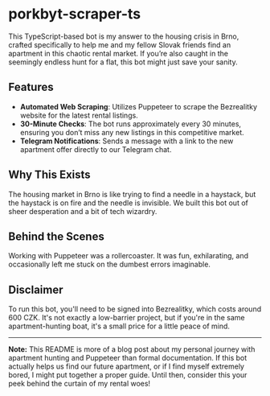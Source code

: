 # porkbyt-scraper-ts

This TypeScript-based bot is my answer to the housing crisis in Brno, crafted specifically to help me and my fellow Slovak friends find an apartment in this chaotic rental market. If you’re also caught in the seemingly endless hunt for a flat, this bot might just save your sanity.

## Features

- **Automated Web Scraping**: Utilizes Puppeteer to scrape the Bezrealitky website for the latest rental listings.
- **30-Minute Checks**: The bot runs approximately every 30 minutes, ensuring you don’t miss any new listings in this competitive market.
- **Telegram Notifications**: Sends a message with a link to the new apartment offer directly to our Telegram chat.

## Why This Exists

The housing market in Brno is like trying to find a needle in a haystack, but the haystack is on fire and the needle is invisible. We built this bot out of sheer desperation and a bit of tech wizardry.

## Behind the Scenes

Working with Puppeteer was a rollercoaster. It was fun, exhilarating, and occasionally left me stuck on the dumbest errors imaginable.

## Disclaimer

To run this bot, you'll need to be signed into Bezrealitky, which costs around 600 CZK. It's not exactly a low-barrier project, but if you're in the same apartment-hunting boat, it's a small price for a little peace of mind.

---

**Note:** This README is more of a blog post about my personal journey with apartment hunting and Puppeteer than formal documentation. If this bot actually helps us find our future apartment, or if I find myself extremely bored, I might put together a proper guide. Until then, consider this your peek behind the curtain of my rental woes!
